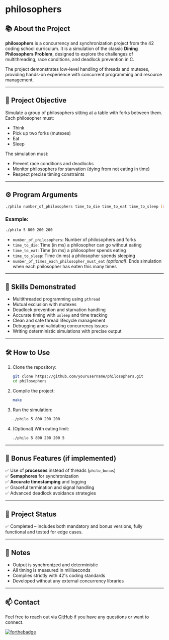 # philosophers

## 📚 About the Project

**philosophers** is a concurrency and synchronization project from the 42 coding school curriculum. It is a simulation of the classic **Dining Philosophers Problem**, designed to explore the challenges of multithreading, race conditions, and deadlock prevention in C.

The project demonstrates low-level handling of threads and mutexes, providing hands-on experience with concurrent programming and resource management.

---

## 🧩 Project Objective

Simulate a group of philosophers sitting at a table with forks between them. Each philosopher must:

- Think
- Pick up two forks (mutexes)
- Eat
- Sleep

The simulation must:

- Prevent race conditions and deadlocks
- Monitor philosophers for starvation (dying from not eating in time)
- Respect precise timing constraints

---

## ⚙️ Program Arguments

```bash
./philo number_of_philosophers time_to_die time_to_eat time_to_sleep [number_of_times_each_philosopher_must_eat]
```

### Example:

```bash
./philo 5 800 200 200
```

- `number_of_philosophers`: Number of philosophers and forks
- `time_to_die`: Time (in ms) a philosopher can go without eating
- `time_to_eat`: Time (in ms) a philosopher spends eating
- `time_to_sleep`: Time (in ms) a philosopher spends sleeping
- `number_of_times_each_philosopher_must_eat` *(optional)*: Ends simulation when each philosopher has eaten this many times

---

## 🧠 Skills Demonstrated

- Multithreaded programming using `pthread`  
- Mutual exclusion with mutexes  
- Deadlock prevention and starvation handling  
- Accurate timing with `usleep` and time tracking  
- Clean and safe thread lifecycle management  
- Debugging and validating concurrency issues  
- Writing deterministic simulations with precise output

---

## 🛠️ How to Use

1. Clone the repository:
   ```bash
   git clone https://github.com/yourusername/philosophers.git
   cd philosophers
   ```

2. Compile the project:
   ```bash
   make
   ```

3. Run the simulation:
   ```bash
   ./philo 5 800 200 200
   ```

4. (Optional) With eating limit:
   ```bash
   ./philo 5 800 200 200 5
   ```

---

## 🚀 Bonus Features (if implemented)

✅ Use of **processes** instead of threads (`philo_bonus`)  
✅ **Semaphores** for synchronization  
✅ **Accurate timestamping** and logging  
✅ Graceful termination and signal handling  
✅ Advanced deadlock avoidance strategies

---

## 📁 Project Status

✅ Completed – includes both mandatory and bonus versions, fully functional and tested for edge cases.

---

## 📌 Notes

- Output is synchronized and deterministic  
- All timing is measured in milliseconds  
- Complies strictly with 42's coding standards  
- Developed without any external concurrency libraries

---

## 📫 Contact

Feel free to reach out via [GitHub](https://github.com/Nicolike20) if you have any questions or want to connect.

[![forthebadge](https://forthebadge.com/images/featured/featured-built-with-love.svg)](https://forthebadge.com)
